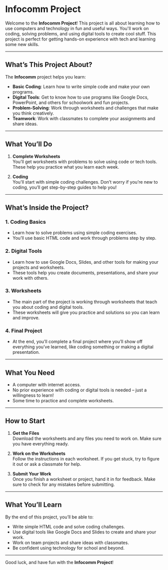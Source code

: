 # Infocomm Project

Welcome to the **Infocomm Project**! This project is all about learning how to use computers and technology in fun and useful ways. You'll work on coding, solving problems, and using digital tools to create cool stuff. This project is perfect for getting hands-on experience with tech and learning some new skills.

---

## What’s This Project About?

The **Infocomm** project helps you learn:

- **Basic Coding**: Learn how to write simple code and make your own programs.
- **Digital Tools**: Get to know how to use programs like Google Docs, PowerPoint, and others for schoolwork and fun projects.
- **Problem-Solving**: Work through worksheets and challenges that make you think creatively.
- **Teamwork**: Work with classmates to complete your assignments and share ideas.

---

## What You’ll Do

1. **Complete Worksheets**  
   You’ll get worksheets with problems to solve using code or tech tools. These help you practice what you learn each week.

2. **Coding**  
   You'll start with simple coding challenges. Don’t worry if you’re new to coding, you’ll get step-by-step guides to help you!
   
---

## What’s Inside the Project?

### 1. **Coding Basics**
- Learn how to solve problems using simple coding exercises.
- You’ll use basic HTML code and work through problems step by step.

### 2. **Digital Tools**
- Learn how to use Google Docs, Slides, and other tools for making your projects and worksheets.
- These tools help you create documents, presentations, and share your work with others.

### 3. **Worksheets**
- The main part of the project is working through worksheets that teach you about coding and digital tools.
- These worksheets will give you practice and solutions so you can learn and improve.

### 4. **Final Project**
- At the end, you’ll complete a final project where you’ll show off everything you’ve learned, like coding something or making a digital presentation.

---

## What You Need

- A computer with internet access.
- No prior experience with coding or digital tools is needed – just a willingness to learn!
- Some time to practice and complete worksheets.

---

## How to Start

1. **Get the Files**  
   Download the worksheets and any files you need to work on. Make sure you have everything ready.

2. **Work on the Worksheets**  
   Follow the instructions in each worksheet. If you get stuck, try to figure it out or ask a classmate for help.

4. **Submit Your Work**  
   Once you finish a worksheet or project, hand it in for feedback. Make sure to check for any mistakes before submitting.

---

## What You’ll Learn

By the end of this project, you’ll be able to:

- Write simple HTML code and solve coding challenges.
- Use digital tools like Google Docs and Slides to create and share your work.
- Work on team projects and share ideas with classmates.
- Be confident using technology for school and beyond.

---

Good luck, and have fun with the **Infocomm Project**!
